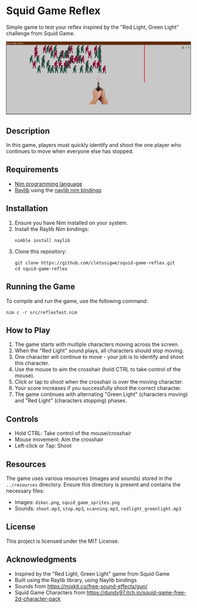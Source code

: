 # Squid Game Reflex

Simple game to test your reflex inspired by the "Red Light, Green Light" challenge from Squid Game.

![Game screenshot for preview](resources/preview.png)

## Description

In this game, players must quickly identify and shoot the one player who continues to move when everyone else has stopped. 

## Requirements

- [Nim programming language](https://nim-lang.org/)
- [Raylib](https://www.raylib.com/) using the [naylib nim bindings](https://github.com/planetis-m/naylib)

## Installation

1. Ensure you have Nim installed on your system.
2. Install the Raylib Nim bindings:
   ```
   nimble install naylib
   ```
3. Clone this repository:
   ```
   git clone https://github.com/cletusigwe/squid-game-reflex.git
   cd squid-game-reflex
   ```

## Running the Game

To compile and run the game, use the following command:

```
nim c -r src/reflexTest.nim
```

## How to Play

1. The game starts with multiple characters moving across the screen.
2. When the "Red Light" sound plays, all characters should stop moving.
3. One character will continue to move - your job is to identify and shoot this character.
4. Use the mouse to aim the crosshair (hold CTRL to take control of the mouse).
5. Click or tap to shoot when the crosshair is over the moving character.
6. Your score increases if you successfully shoot the correct character.
7. The game continues with alternating "Green Light" (characters moving) and "Red Light" (characters stopping) phases.

## Controls

- Hold CTRL: Take control of the mouse/crosshair
- Mouse movement: Aim the crosshair
- Left-click or Tap: Shoot

## Resources

The game uses various resources (images and sounds) stored in the `../resources` directory. Ensure this directory is present and contains the necessary files:

- Images: `dikec.png`, `squid_game_sprites.png`
- Sounds: `shoot.mp3`, `stop.mp3`, `scanning.mp3`, `redlight_greenlight.mp3`

## License

This project is licensed under the MIT License.

## Acknowledgments

- Inspired by the "Red Light, Green Light" game from Squid Game
- Built using the Raylib library, using Naylib bindings
- Sounds from https://mixkit.co/free-sound-effects/gun/
- Squid Game Characters from https://dundy97.itch.io/squid-game-free-2d-character-pack
